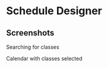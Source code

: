 # Schedule Designer
## Screenshots
Searching for classes

[search]: screenshots/search.png

Calendar with classes selected

[calendar]: screenshots/calendar.png
